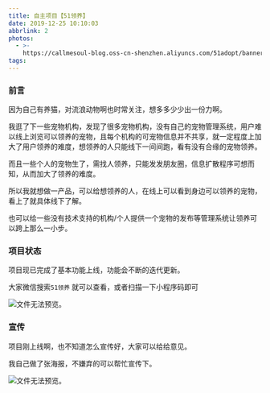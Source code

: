 ```yaml
---
title: 自主项目【51领养】
date: 2019-12-25 10:10:03
abbrlink: 2
photos:
  - >-
    https://callmesoul-blog.oss-cn-shenzhen.aliyuncs.com/51adopt/banner.png
tags:
---
```

### 前言

因为自己有养猫，对流浪动物啊也时常关注，想多多少少出一份力啊。

我逛了下一些宠物机构，发现了很多宠物机构，没有自己的宠物管理系统，用户难以线上浏览可以领养的宠物，且每个机构的可宠物信息并不共享，就一定程度上加大了用户领养的难度，想领养的人只能线下一间间跑，看有没有合缘的宠物领养。

而且一些个人的宠物生了，需找人领养，只能发发朋友圈，信息扩散程序可想而知，从而加大了领养的难度。

所以我就想做一产品，可以给想领养的人，在线上可以看到身边可以领养的宠物，看上了就具体线下了解。

也可以给一些没有技术支持的机构/个人提供一个宠物的发布等管理系统让领养可以跨上那么一小步。

### 项目状态

项目现已完成了基本功能上线，功能会不断的迭代更新。

大家微信搜索`51领养` 就可以查看，或者扫描一下小程序码即可

![文件无法预览。](https://callmesoul-blog.oss-cn-shenzhen.aliyuncs.com/51adopt/gh_c80bd343213b_344.jpg)



### 宣传

项目刚上线啊，也不知道怎么宣传好，大家可以给给意见。

我自己做了张海报，不嫌弃的可以帮忙宣传下。

![文件无法预览。](https://callmesoul-blog.oss-cn-shenzhen.aliyuncs.com/51adopt/51%E9%A2%86%E5%85%BB%E5%AE%A3%E4%BC%A0%E6%B5%B7%E6%8A%A5.jpg)